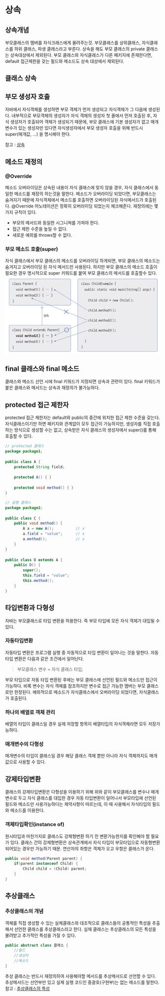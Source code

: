 # 상속
## 상속개념
부모클래스의 멤버를 자식크래스에게 물려주는것. 부모클래스를 상위클래스, 자식클래스를 하위 클래스, 파생 클래스라고 부른다. 상속을 해도 부모 클래스의 private 클래스는 상속대상에서 제외된다. 부모 클래스와 자식클래스가 다른 패키지에 존재한다면, default 접근제한을 갖는 필드와 메소드도 상속 대상에서 제외된다.


## 클래스 상속

## 부모 생성자 호출
자바에서 자식객체를 생성하면 부모 객체가 먼저 생성되고 자식객체가 그 다음에 생성된다. 내부적으로 부모객체의 생성자가 자식 객체의 생성자 첫 줄에서 먼저 호출된 후, 자식 생성자가 호출되어 객체가 생성되기 때문에, 부모 클래스에 기본 생성자가 없고 매개변수가 있는 생성자만 있다면 자식생성자에서 부모 생성자 호출을 위해 반드시 super(매개값, ...) 을 명시해야 한다.

참고 : [상속](https://blog.naver.com/0908f/222938354024)

## 메소드 재정의
### @Override
메소드 오버라이딩은 상속된 내용이 자식 클래스에 맞지 않을 경우, 자식 클래스에서 동일한 메소드를 재정의 하는것을 말한다. 메소드가 오버라이딩 되었다면, 부모클래스는 숨겨지기 때문에 자식객체에서 메소드를 호출하면 오버라이딩된 자식메서드가 호출된다. 
@Override 어노테이션은 정확히 오버라이딩 되었는지 체크해준다. 재정의에는 몇 가지 규칙이 있다.
- 부모의 메서드와 동일한 시그니쳐를 가져야 한다.
- 접근 제한 수준을 높일 수 없다.
- 새로운 예외를 throws할 수 없다.

### 부모 메소드 호출(super)
자식 클래스에서 부모 클래스의 메소드를 오버라이딩 하게되면, 부모 클래스의 메소드는 숨겨지고 오버라이딩 된 자식 메서드만 사용된다. 하지만 부모 클래스의 메소드 호출이 필요한 경우 명시적으로 super 키워드를 붙여 부모 클래스의 메서드를 호출할수 있다.
![override.png](override.png)

## final 클래스와 final 메소드
클래스와 메소드 선언 시에 final 키워드가 지정되면 상속과 관련이 있다. final 키워드가 붙은 클래스와 메서드는 상속과 재정의가 불가능하다.

## protected 접근 제한자
protected 접근 제한자는 default와 public의 중간에 위치한 접근 제한 수준을 갖는다. 자식클래스이기만 하면 패키지와 관계없이 모두 접근이 가능하지만, 생성자를 직접 호출하는 방식으로 생성할 수는 없고, 상속받은 자식 클래스의 생성자에서 super()를 통해 호출할 수 있다.
```java
// protected 클래스
package package1;

public class A {
    protected String field;
    
    protected A() { }
    
    protected void method() { }
}
```
```java
// 실행 클래스
package package2;

public class C {
    public void method() {
        A a = new A();          // x
        a.field = "value";      // x
        a.method();             // x
    }
}

public class D extends A {
    public D() {
        super();
        this.field = "value";
        this.method();
    }
}
```
## 타입변환과 다형성
자바는 부모클래스로 타입 변환을 허용한다. 즉 부모 타입에 모든 자식 객체가 대입될 수 있다.

### 자동타입변환
자동타입 변환은 프로그램 실행 중 자동적으로 타입 변환이 일어나는 것을 말한다. 자동 타입 변환은 다음과 같은 조건에서 일어난다.  
> 부모클래스 변수 = 자식 클래스 타입;

부모 타입으로 자동 타입 변환된 후에는 부모 클래스에 선언된 필드와 메소드만 접근이 가능하다. 비록 변수는 자식 객체를 참조하지만 변수로 접근 가능한 멤버는 부모 클래스로만 한정된다. 예외적으로 메소드가 자식클래스에서 오버라이딩 되었다면, 자식클래스가 호출된다.

### 하나의 배열로 객체 관리
배열의 타입이 클래스일 경우 실제 저장할 항목이 배열타입의 자식객체라면 모두 저장가능하다.

### 매개변수의 다형성
매개변수의 타입이 클래스일 경우 해당 클래스 객체 뿐만 아니라 자식 객체까지도 매개값으로 사용할 수 있다.

## 강제타입변환
클래스의 강제타입변환은 다형성을 이용하기 위해 위와 같이 부모클래스를 변수나 매개변수로 두고 자식 클래스를 대입한 경우 자동 타입변환이 일어나서 부모타입에 선언된 필드와 메소드만 사용가능하다는 제약사항이 따르는데, 이 때 사용해서 자식타입의 필드와 메소드를 이용한다.

### 객체타입확인(instance of)
원시타입과 마찬가지로 클래스도 강제형변환 하기 전 변환가능한지를 확인해야 할 필요가 있다. 클래스 간의 강제형변환은 상속관계에서 자식 타입이 부모타입으로 자동형변환 되어있는 경우만 가능하기 때문. 연산자의 좌항은 객체가 오고 우항은 클래스가 온다.
```java
public void method(Parent parent) {
    if(parent instanceof Child) {
        Child child = (Child) parent;
    }
}
```

## 추상클래스
### 추상클래스의 개념
객체를 직접 생성할 수 있는 실체클래스와 대조적으로 클래스들의 공통적인 특성을 추출해서 선언한 클래스를 추상클래스라고 한다. 실체 클래스는 추상클래스의 모든 특성을 물려받고 추가적인 특성을 가질 수 있다. 
```java
public abstract class 클래스 {
    //필드
    //생성자
    //메소드
}
```
추상 클래스는 반드시 재정의하여 사용해야할 메서드를 추상메서드로 선언할 수 있다. 추상메서드는 선언부만 있고 실제 실행 코드인 중괄호(구현부)는 없는 메소드를 말한다.  
참고 : [추상클래스의 특성](https://blog.naver.com/0908f/222938411335)